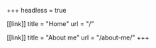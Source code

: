 +++
headless = true

[[link]]
title = "Home"
url = "/"

[[link]]
title = "About me"
url = "/about-me/"
+++
